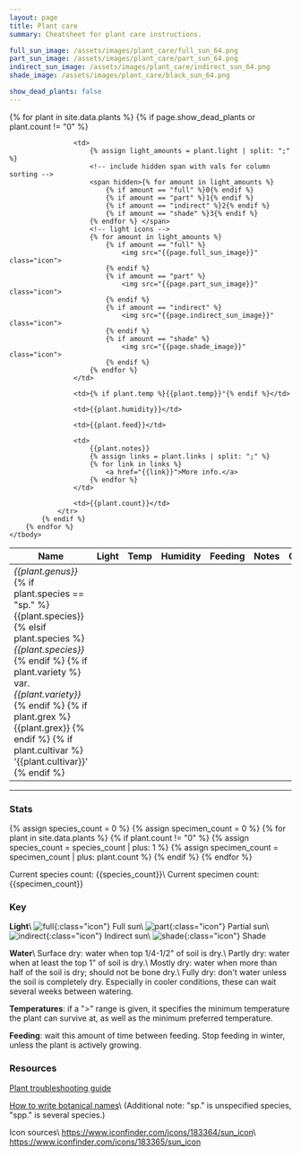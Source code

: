 ```yaml
---
layout: page
title: Plant care
summary: Cheatsheet for plant care instructions.

full_sun_image: /assets/images/plant_care/full_sun_64.png
part_sun_image: /assets/images/plant_care/part_sun_64.png
indirect_sun_image: /assets/images/plant_care/indirect_sun_64.png
shade_image: /assets/images/plant_care/black_sun_64.png

show_dead_plants: false
---
```


<link rel="stylesheet" type="text/css" href="https://cdn.datatables.net/v/dt/dt-1.10.20/datatables.min.css"/>
 
<script src="https://code.jquery.com/jquery-3.4.1.min.js" integrity="sha256-CSXorXvZcTkaix6Yvo6HppcZGetbYMGWSFlBw8HfCJo=" crossorigin="anonymous"></script>
<script type="text/javascript" src="https://cdn.datatables.net/v/dt/dt-1.10.20/datatables.min.js"></script>
<script>$(document).ready(function() {
    $('#plants').DataTable({
        "paging": false
    });
} );</script>

<table id="plants" class="display">
    <thead>
        <tr>
            <th>Name</th>
            <th>Light</th>
            <th>Temp</th>
            <th>Humidity</th>
            <th>Feeding</th>
            <th>Notes</th>
            <th>Count</th>
        </tr>
    </thead>
    <tbody>
        {% for plant in site.data.plants %}
           {% if page.show_dead_plants or plant.count != "0" %}
                <tr>
                    <td>
                        <i>{{plant.genus}}</i>
                        {% if plant.species == "sp." %}
                            {{plant.species}}
                        {% elsif plant.species %}
                            <i>{{plant.species}}</i>
                        {% endif %}
                        {% if plant.variety %}
                            var. <i>{{plant.variety}}</i>
                        {% endif %}
                        {% if plant.grex %}
                            {{plant.grex}}
                        {% endif %}
                        {% if plant.cultivar %}
                            '{{plant.cultivar}}'
                        {% endif %}
                    </td>

                    <td>
                        {% assign light_amounts = plant.light | split: ";" %}
                        <!-- include hidden span with vals for column sorting -->
                        <span hidden>{% for amount in light_amounts %}
                            {% if amount == "full" %}0{% endif %}
                            {% if amount == "part" %}1{% endif %}
                            {% if amount == "indirect" %}2{% endif %}
                            {% if amount == "shade" %}3{% endif %}
                        {% endfor %} </span>
                        <!-- light icons -->
                        {% for amount in light_amounts %}
                            {% if amount == "full" %}
                                <img src="{{page.full_sun_image}}" class="icon">
                            {% endif %}
                            {% if amount == "part" %}
                                <img src="{{page.part_sun_image}}" class="icon">
                            {% endif %}
                            {% if amount == "indirect" %}
                                <img src="{{page.indirect_sun_image}}" class="icon">
                            {% endif %}
                            {% if amount == "shade" %}
                                <img src="{{page.shade_image}}" class="icon">
                            {% endif %}
                        {% endfor %}
                    </td>

                    <td>{% if plant.temp %}{{plant.temp}}°{% endif %}</td>

                    <td>{{plant.humidity}}</td>

                    <td>{{plant.feed}}</td>

                    <td>
                        {{plant.notes}}
                        {% assign links = plant.links | split: ";" %}
                        {% for link in links %}
                            <a href="{{link}}">More info.</a>
                        {% endfor %}
                    </td>

                    <td>{{plant.count}}</td>
                </tr>
            {% endif %}
        {% endfor %}
    </tbody>
</table>

***

### Stats

{% assign species_count = 0 %}
{% assign specimen_count = 0 %}
{% for plant in site.data.plants %}
    {% if plant.count != "0" %}
        {% assign species_count = species_count | plus: 1 %}
        {% assign specimen_count = specimen_count | plus: plant.count %}
    {% endif %}
{% endfor %}

Current species count: {{species_count}}\\
Current specimen count: {{specimen_count}}

### Key

**Light**\\
![full]({{page.full_sun_image}}){:class="icon"} Full sun\\
![part]({{page.part_sun_image}}){:class="icon"} Partial sun\\
![indirect]({{page.indirect_sun_image}}){:class="icon"} Indirect sun\\
![shade]({{page.shade_image}}){:class="icon"} Shade

**Water**\\
Surface dry: water when top 1/4-1/2" of soil is dry.\\
Partly dry: water when at least the top 1" of soil is dry.\\
Mostly dry: water when more than half of the soil is dry; should not be bone dry.\\
Fully dry: don't water unless the soil is completely dry. Especially in cooler conditions, these can wait several weeks between watering.

**Temperatures**: if a ">" range is given, it specifies the minimum temperature the plant can survive at, as well as the minimum preferred temperature.

**Feeding**: wait this amount of time between feeding. Stop feeding in winter, unless the plant is actively growing.

### Resources

[Plant troubleshooting guide](http://greenhouse.kenyon.edu/troubleshooting.htm)

[How to write botanical names](http://libanswers.nybg.org/faq/223266)\\
(Additional note: "sp." is unspecified species, "spp." is several species.)

Icon sources\\
<https://www.iconfinder.com/icons/183364/sun_icon>\\
<https://www.iconfinder.com/icons/183365/sun_icon>
